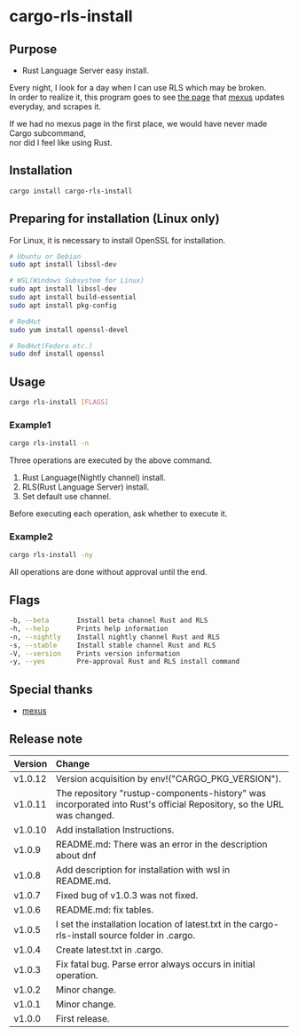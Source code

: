 # cargo-rls-install

## Purpose

- Rust Language Server easy install.

Every night, I look for a day when I can use RLS which may be broken.  
In order to realize it, this program goes to see [the page](https://mexus.github.io/rustup-components-history/) that [mexus](https://github.com/mexus/)
updates everyday,  and scrapes it.

If we had no mexus page in the first place, we would have never made Cargo subcommand,  
nor did I feel like using Rust.

## Installation

```bash
cargo install cargo-rls-install
```

## Preparing for installation (Linux only)

For Linux, it is necessary to install OpenSSL for installation.

```bash
# Ubuntu or Debian
sudo apt install libssl-dev

# WSL(Windows Subsystem for Linux)
sudo apt install libssl-dev
sudo apt install build-essential
sudo apt install pkg-config

# RedHut
sudo yum install openssl-devel

# RedHut(Fedora etc.)
sudo dnf install openssl
```

## Usage

```bash
cargo rls-install [FLAGS]
```

### Example1

```bash
cargo rls-install -n
```

Three operations are executed by the above command.

1. Rust Language(Nightly channel) install.
2. RLS(Rust Language Server) install.
3. Set default use channel.

Before executing each operation, ask whether to execute it.

### Example2

```bash
cargo rls-install -ny
```

All operations are done without approval until the end.

## Flags

```bash
-b, --beta       Install beta channel Rust and RLS
-h, --help       Prints help information
-n, --nightly    Install nightly channel Rust and RLS
-s, --stable     Install stable channel Rust and RLS
-V, --version    Prints version information
-y, --yes        Pre-approval Rust and RLS install command
```

## Special thanks

- [mexus](https://github.com/mexus/)

## Release note

| Version | Change                                                                                                               |
| ------- | :------------------------------------------------------------------------------------------------------------------- |
| v1.0.12 | Version acquisition by env!("CARGO_PKG_VERSION").                                                                    |
| v1.0.11 | The repository "rustup-components-history" was incorporated into Rust's official Repository, so the URL was changed. |
| v1.0.10 | Add installation Instructions.                                                                                       |
| v1.0.9  | README.md: There was an error in the description about dnf                                                           |
| v1.0.8  | Add description for installation with wsl in README.md.                                                              |
| v1.0.7  | Fixed bug of v1.0.3 was not fixed.                                                                                   |
| v1.0.6  | README.md: fix tables.                                                                                               |
| v1.0.5  | I set the installation location of latest.txt in the cargo-rls-install source folder in .cargo.                      |
| v1.0.4  | Create latest.txt in .cargo.                                                                                         |
| v1.0.3  | Fix fatal bug. Parse error always occurs in initial operation.                                                       |
| v1.0.2  | Minor change.                                                                                                        |
| v1.0.1  | Minor change.                                                                                                        |
| v1.0.0  | First release.                                                                                                       |